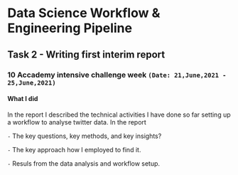 # Data Science Workflow & Engineering Pipeline
## Task 2 - Writing first interim report 
### 10 Accademy intensive challenge week `(Date: 21,June,2021 - 25,June,2021)`

#### What I did 

In the report I described the technical activities I have done so far setting up a workflow to analyse twitter data.
In the report 

 `-` The key questions, key methods, and key insights?  
 
 `-` The key approach how I employed to find it.
 
 `-` Resuls from the data analysis and workflow setup.
